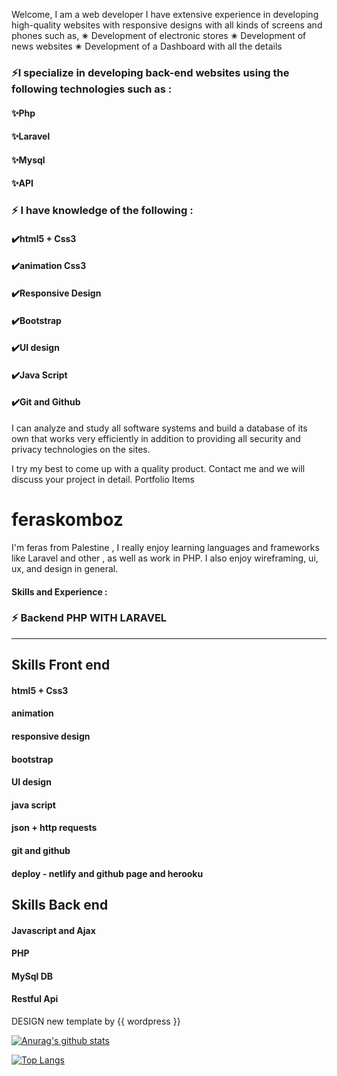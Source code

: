 Welcome, I am a web developer
I have extensive experience in developing high-quality websites with responsive designs with all kinds of screens and phones such as,
✬ Development of electronic stores
✬ Development of news websites
✬ Development of a Dashboard with all the details


### ⚡️I specialize in developing back-end websites using the following technologies such as :

#### ✨Php

#### ✨Laravel

#### ✨Mysql

#### ✨API

### ⚡️ I have knowledge of the following :

#### ✔️html5 + Css3

#### ✔️animation Css3

#### ✔️Responsive Design

#### ✔️Bootstrap

#### ✔️UI design

#### ✔️Java Script

#### ✔️Git and Github

I can analyze and study all software systems and build a database of its own that works very efficiently in addition to providing all security and privacy technologies on the sites.

I try my best to come up with a quality product. Contact me and we will discuss your project in detail.
Portfolio Items


# feraskomboz
I'm feras from Palestine , I really enjoy learning languages and frameworks like Laravel and other , as well as work in PHP. I also enjoy wireframing, ui, ux, and design in general. 

#### Skills and Experience : 

### ⚡ Backend PHP WITH LARAVEL

<hr>

## Skills Front end ##

#### html5 + Css3 

#### animation

#### responsive design 

#### bootstrap

#### UI design 

#### java script

#### json + http requests

#### git and github

#### deploy - netlify and github page and herooku 

## Skills Back end ##

#### Javascript and Ajax

#### PHP

#### MySql DB
 
#### Restful Api 

DESIGN new template by {{ wordpress }}

[![Anurag's github stats](https://github-readme-stats.vercel.app/api?username=firasabualkomboz)](https://github.com/anuraghazra/github-readme-stats)

[![Top Langs](https://github-readme-stats.vercel.app/api/top-langs/?username=firasabualkomboz&layout=compact)](https://github.com/anuraghazra/github-readme-stats)
